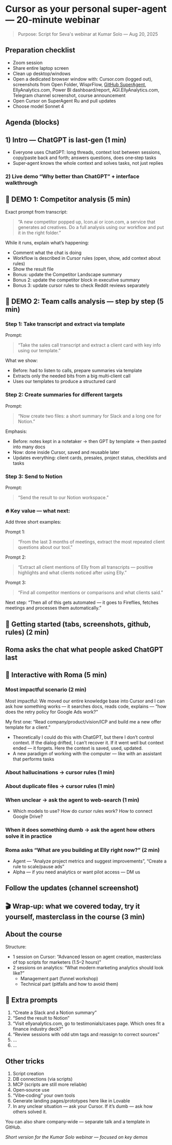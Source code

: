 # Cursor as your personal super-agent — 20‑minute webinar

> Purpose: Script for Seva's webinar at Kumar Solo — Aug 20, 2025

## Preparation checklist

* Zoom session
* Share entire laptop screen
* Clean up desktop/windows
* Open a dedicated browser window with: Cursor.com (logged out), screenshots from Open Folder, WisprFlow, [GitHub SuperAgent](), EllyAnalytics.com, Power BI dashboard/report, AGI.EllyAnalytics.com, Telegram channel screenshot, course announcement
* Open Cursor on SuperAgent Ru and pull updates
* Choose model Sonnet 4

## Agenda (blocks)

## 1) Intro — ChatGPT is last‑gen (1 min)

* Everyone uses ChatGPT: long threads, context lost between sessions, copy/paste back and forth; answers questions, does one‑step tasks
* Super‑agent knows the whole context and solves tasks, not just replies

### 2) Live demo “Why better than ChatGPT” + interface walkthrough

## 🎯 DEMO 1: Competitor analysis (5 min)

Exact prompt from transcript:

> “A new competitor popped up, Icon.ai or icon.com, a service that generates ad creatives. Do a full analysis using our workflow and put it in the right folder.”

While it runs, explain what’s happening:

* Comment what the chat is doing
* Workflow is described in Cursor rules (open, show, add context about rules)
* Show the result file
* Bonus: update the Competitor Landscape summary
* Bonus 2: update the competitor block in executive summary
* Bonus 3: update cursor rules to check Reddit reviews separately

## 🎯 DEMO 2: Team calls analysis — step by step (5 min)

### Step 1: Take transcript and extract via template

Prompt:

> “Take the sales call transcript and extract a client card with key info using our template.”

What we show:

* Before: had to listen to calls, prepare summaries via template
* Extracts only the needed bits from a big multi‑client call
* Uses our templates to produce a structured card

### Step 2: Create summaries for different targets

Prompt:

> “Now create two files: a short summary for Slack and a long one for Notion.”

Emphasis:

* Before: notes kept in a notetaker → then GPT by template → then pasted into many docs
* Now: done inside Cursor, saved and reusable later
* Updates everything: client cards, presales, project status, checklists and tasks

### Step 3: Send to Notion

Prompt:

> “Send the result to our Notion workspace.”

### 🔥 Key value — what next:

Add three short examples:

Prompt 1:

> “From the last 3 months of meetings, extract the most repeated client questions about our tool.”

Prompt 2:

> “Extract all client mentions of Elly from all transcripts — positive highlights and what clients noticed after using Elly.”

Prompt 3:

> “Find all competitor mentions or comparisons and what clients said.”

Next step: “Then all of this gets automated — it goes to Fireflies, fetches meetings and processes them automatically.”

## 🚀 Getting started (tabs, screenshots, github, rules) (2 min)

## Roma asks the chat what people asked ChatGPT last

## 💬 Interactive with Roma (5 min)

### Most impactful scenario (2 min)

Most impactful: We moved our entire knowledge base into Cursor and I can ask how something works — it searches docs, reads code, explains — “how does the retry policy for Google Ads work?”

My first one: “Read company/product/vision/ICP and build me a new offer template for a client.”

* Theoretically I could do this with ChatGPT, but there I don’t control context. If the dialog drifted, I can’t recover it. If it went well but context ended — it forgets. Here the context is saved, used, updated.
* A new paradigm of working with the computer — like with an assistant that performs tasks

### About hallucinations → cursor rules (1 min)

### About duplicate files → cursor rules (1 min)

### When unclear → ask the agent to web‑search (1 min)

* Which models to use? How do cursor rules work? How to connect Google Drive?

### When it does something dumb → ask the agent how others solve it in practice

### Roma asks “What are you building at Elly right now?” (2 min)

* Agent — “Analyze project metrics and suggest improvements”, “Create a rule to scale/pause ads”
* Alpha — if you need analytics or want pilot access — DM us

## Follow the updates (channel screenshot)

## 🎬 Wrap‑up: what we covered today, try it yourself, masterclass in the course (3 min)

## About the course

Structure:

* 1 session on Cursor: “Advanced lesson on agent creation, masterclass of top scripts for marketers (1.5–2 hours)”
* 2 sessions on analytics: “What modern marketing analytics should look like?”
  * Management part (funnel workshop)
  * Technical part (pitfalls and how to avoid them)

## 🎯 Extra prompts

1. “Create a Slack and a Notion summary”
2. “Send the result to Notion”
3. “Visit ellyanalytics.com, go to testimonials/cases page. Which ones fit a finance industry deck?”
4. “Review sessions with odd utm tags and reassign to correct sources”
5. …
6. …

## Other tricks

1. Script creation
2. DB connections (via scripts)
3. MCP (scripts are still more reliable)
4. Open‑source use
5. “Vibe‑coding” your own tools
6. Generate landing pages/prototypes here like in Lovable
7. In any unclear situation — ask your Cursor. If it’s dumb — ask how others solved it.

You can also share company‑wide — separate talk and a template in GitHub.

*Short version for the Kumar Solo webinar — focused on key demos*



